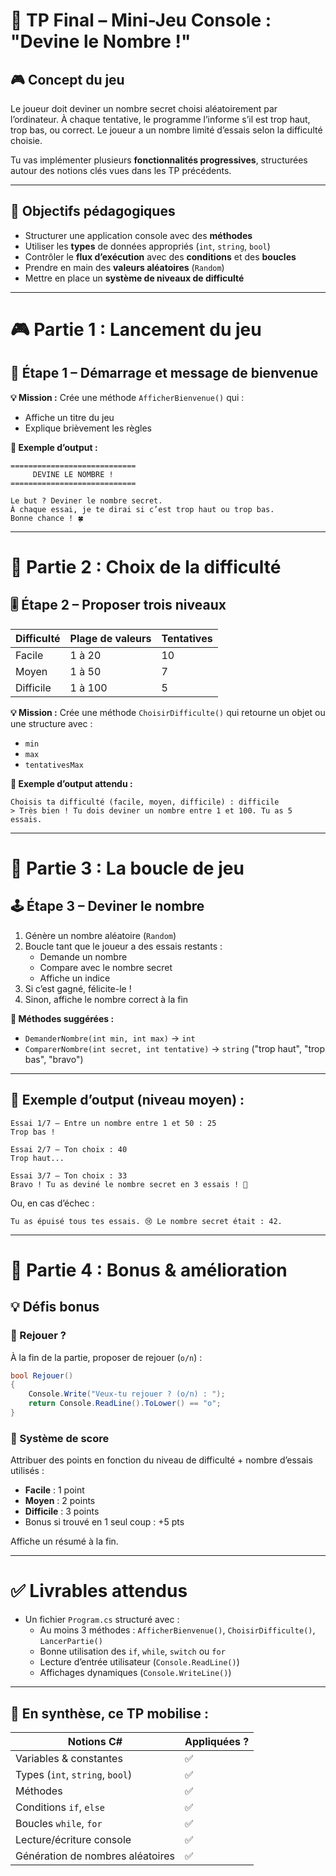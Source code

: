 # 🧪 TP Final – Mini-Jeu Console : **"Devine le Nombre !"**

## 🎮 Concept du jeu

Le joueur doit deviner un nombre secret choisi aléatoirement par l’ordinateur. À chaque tentative, le programme l’informe s’il est trop haut, trop bas, ou correct. Le joueur a un nombre limité d’essais selon la difficulté choisie.

Tu vas implémenter plusieurs **fonctionnalités progressives**, structurées autour des notions clés vues dans les TP précédents.

---

## 🎯 Objectifs pédagogiques

- Structurer une application console avec des **méthodes**
- Utiliser les **types** de données appropriés (`int`, `string`, `bool`)
- Contrôler le **flux d’exécution** avec des **conditions** et des **boucles**
- Prendre en main des **valeurs aléatoires** (`Random`)
- Mettre en place un **système de niveaux de difficulté**

---

# 🎮 Partie 1 : Lancement du jeu

## 🔧 Étape 1 – Démarrage et message de bienvenue

**💡 Mission :**
Crée une méthode `AfficherBienvenue()` qui :

- Affiche un titre du jeu
- Explique brièvement les règles

**📝 Exemple d’output :**

```
============================
     DEVINE LE NOMBRE !
============================

Le but ? Deviner le nombre secret.
À chaque essai, je te dirai si c’est trop haut ou trop bas.
Bonne chance ! 🍀
```

---

# 🧱 Partie 2 : Choix de la difficulté

## 🎚️ Étape 2 – Proposer trois niveaux

| Difficulté | Plage de valeurs | Tentatives |
| ---------- | ---------------- | ---------- |
| Facile     | 1 à 20           | 10         |
| Moyen      | 1 à 50           | 7          |
| Difficile  | 1 à 100          | 5          |

**💡 Mission :**
Crée une méthode `ChoisirDifficulte()` qui retourne un objet ou une structure avec :

- `min`
- `max`
- `tentativesMax`

**💬 Exemple d’output attendu :**

```
Choisis ta difficulté (facile, moyen, difficile) : difficile
> Très bien ! Tu dois deviner un nombre entre 1 et 100. Tu as 5 essais.
```

---

# 🔄 Partie 3 : La boucle de jeu

## 🕹️ Étape 3 – Deviner le nombre

1. Génère un nombre aléatoire (`Random`)
2. Boucle tant que le joueur a des essais restants :
   - Demande un nombre
   - Compare avec le nombre secret
   - Affiche un indice
3. Si c’est gagné, félicite-le !
4. Sinon, affiche le nombre correct à la fin

**📌 Méthodes suggérées :**

- `DemanderNombre(int min, int max)` → `int`
- `ComparerNombre(int secret, int tentative)` → `string` ("trop haut", "trop bas", "bravo")

---

## 🔢 Exemple d’output (niveau moyen) :

```
Essai 1/7 – Entre un nombre entre 1 et 50 : 25
Trop bas !

Essai 2/7 – Ton choix : 40
Trop haut...

Essai 3/7 – Ton choix : 33
Bravo ! Tu as deviné le nombre secret en 3 essais ! 🎉
```

Ou, en cas d’échec :

```
Tu as épuisé tous tes essais. 😢 Le nombre secret était : 42.
```

---

# 🧪 Partie 4 : Bonus & amélioration

## 💡 Défis bonus

### 🔁 Rejouer ?

À la fin de la partie, proposer de rejouer (`o/n`) :

```csharp
bool Rejouer()
{
    Console.Write("Veux-tu rejouer ? (o/n) : ");
    return Console.ReadLine().ToLower() == "o";
}
```

### 🧠 Système de score

Attribuer des points en fonction du niveau de difficulté + nombre d’essais utilisés :

- **Facile** : 1 point
- **Moyen** : 2 points
- **Difficile** : 3 points
- Bonus si trouvé en 1 seul coup : +5 pts

Affiche un résumé à la fin.

---

# ✅ Livrables attendus

- Un fichier `Program.cs` structuré avec :
  - Au moins 3 méthodes : `AfficherBienvenue()`, `ChoisirDifficulte()`, `LancerPartie()`
  - Bonne utilisation des `if`, `while`, `switch` ou `for`
  - Lecture d’entrée utilisateur (`Console.ReadLine()`)
  - Affichages dynamiques (`Console.WriteLine()`)

---

## 🧠 En synthèse, ce TP mobilise :

| Notions C#                       | Appliquées ? |
| -------------------------------- | ------------ |
| Variables & constantes           | ✅           |
| Types (`int`, `string`, `bool`)  | ✅           |
| Méthodes                         | ✅           |
| Conditions `if`, `else`          | ✅           |
| Boucles `while`, `for`           | ✅           |
| Lecture/écriture console         | ✅           |
| Génération de nombres aléatoires | ✅           |
